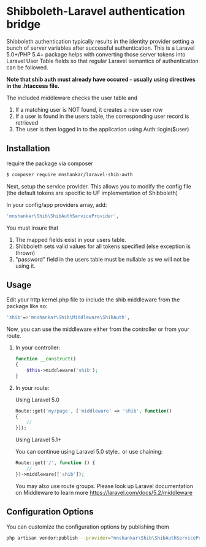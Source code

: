 # Shibboleth-Laravel authentication bridge
Shibboleth authentication typically results in the identity provider setting a bunch of server variables after successful authentication. This is a Laravel 5.0+/PHP 5.4+ package helps with converting those server tokens into Laravel User Table fields so that regular Laravel semantics of authentication can be followed.

__Note that shib auth must already have occured - usually using directives in the .htaccess file.__

The included middleware checks the user table and 
1. If a matching user is NOT found, it creates a new user row
2. If a user is found in the users table, the corresponding user record is retrieved
3. The user is then logged in to the application using Auth::login($user)

## Installation
require the package via composer
``` bash
$ composer require mnshankar/laravel-shib-auth
```

Next, setup the service provider. This allows you to modify the config file (the default tokens are specific to UF implementation of Shibboleth)

In your config/app providers array, add:

```php
'mnshankar\Shib\ShibAuthServiceProvider',
```

You must insure that 
1. The mapped fields exist in your users table. 
2. Shibboleth sets valid values for all tokens specified (else exception is thrown)
3. "password" field in the users table must be nullable as we will not be using it.

## Usage
Edit your http kernel.php file to include the shib middleware from the package like so:

```bash
'shib'=>'mnshankar\Shib\Middleware\ShibAuth',
```

Now, you can use the middleware either from the controller or from your route. 

1. In your controller:
    ```php
    function __construct()
    {
        $this->middleware('shib');
    }
    ```
2. In your route:

   Using Laravel 5.0
   ```php
   Route::get('my/page', ['middleware' => 'shib', function()
   {
       //
   }]);
   ```
   Using Laravel 5.1+
   
   You can continue using Laravel 5.0 style.. or use chaining:
   ```php
   Route::get('/', function () {
       //
   })->middleware(['shib']);
   ```
   
   You may also use route groups. Please look up Laravel documentation on Middleware to learn more https://laravel.com/docs/5.2/middleware

## Configuration Options
You can customize the configuration options by publishing them

```bash
php artisan vendor:publish --provider="mnshankar\Shib\ShibAuthServiceProvider"
```